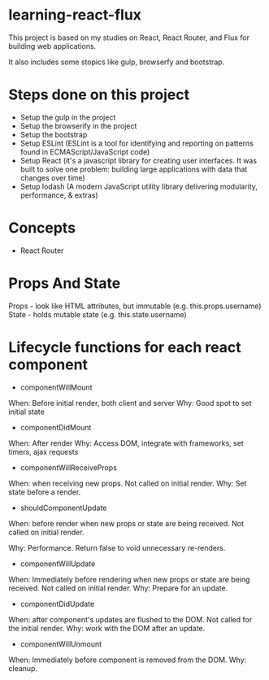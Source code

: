 # learning-react-flux

This project is based on my studies on React, React Router, and Flux for building web applications.

It also includes some stopics like gulp, browserfy and bootstrap.

# Steps done on this project

+ Setup the gulp in the project
+ Setup the browserify in the project
+ Setup the bootstrap
+ Setup ESLint (ESLint is a tool for identifying and reporting on patterns found in ECMAScript/JavaScript code)
+ Setup React (it's a javascript library for creating user interfaces. It was built to solve one problem: building large applications with data that changes over time)
+ Setup lodash (A modern JavaScript utility library delivering modularity, performance, & extras)

# Concepts

+ React Router

# Props And State

Props - look like HTML attributes, but immutable (e.g. this.props.username)
State - holds mutable state (e.g. this.state.username)

# Lifecycle functions for each react component

+ componentWillMount

When: Before initial render, both client and server
Why: Good spot to set initial state

+ componentDidMount

When: After render
Why: Access DOM, integrate with frameworks, set timers, ajax requests

+ componentWillReceiveProps

When: when receiving new props. Not called on initial render.
Why: Set state before a render.

+ shouldComponentUpdate

When: before render when new props or state are being received.
Not called on initial render.

Why: Performance. Return false to void unnecessary re-renders.

+ componentWillUpdate

When: Immediately before rendering when new props or state are being received. Not called on initial render.
Why: Prepare for an update.

+ componentDidUpdate

When: after component's updates are flushed to the DOM. Not called for the initial render.
Why: work with the DOM after an update.

+ componentWillUnmount

When: Immediately before component is removed from the DOM.
Why: cleanup.
